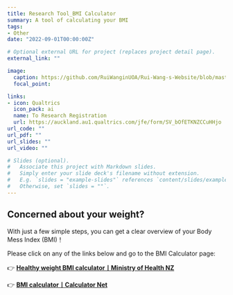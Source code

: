 ```yaml
---
title: Research Tool_BMI Calculator
summary: A tool of calculating your BMI
tags:
- Other
date: "2022-09-01T00:00:00Z"

# Optional external URL for project (replaces project detail page).
external_link: ""

image:
  caption: https://github.com/RuiWanginUOA/Rui-Wang-s-Website/blob/master/content/project/example/featured_BMI.png
  focal_point:

links:
- icon: Qualtrics
  icon_pack: ai
  name: To Research Registration
  url: https://auckland.au1.qualtrics.com/jfe/form/SV_bOfETKNZCCuHHjo
url_code: ""
url_pdf: ""
url_slides: ""
url_video: ""

# Slides (optional).
#   Associate this project with Markdown slides.
#   Simply enter your slide deck's filename without extension.
#   E.g. `slides = "example-slides"` references `content/slides/example-slides.md`.
#   Otherwise, set `slides = ""`.
---
```


## Concerned about your weight?


With just a few simple steps, you can get a clear overview of your Body Mess Index (BMI)！

Please click on any of the links below and go to the BMI Calculator page:

👉 [**Healthy weight BMI calculator丨Ministry of Health NZ**](https://www.health.govt.nz/your-health/healthy-living/food-activity-and-sleep/healthy-weight-bmi-calculator)

👉 [**BMI calculator丨Calculator Net**](https://www.calculator.net/bmi-calculator.html)
